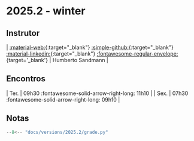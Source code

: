 # 2025.2 - winter

## Instrutor

| [:material-web:](https://hsandmann.github.io/){:target="_blank"} [:simple-github:](https://github.com/hsandmann){:target="_blank"} [:material-linkedin:](https://www.linkedin.com/in/hsandmann/){:target="_blank"} [:fontawesome-regular-envelope:](mailto:humberto.sandmann@espm.br){target='_blank'} | Humberto Sandmann |


## Encontros

| Ter. | 09h30 :fontawesome-solid-arrow-right-long: 11h10 |
| Sex. | 07h30 :fontawesome-solid-arrow-right-long: 09h10 |


## Notas

```python exec="on" html="1"
--8<-- "docs/versions/2025.2/grade.py"
```
